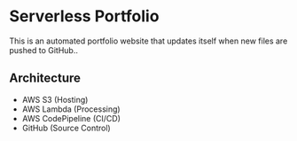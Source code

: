 ﻿# Serverless Portfolio

This is an automated portfolio website that updates itself when new files are pushed to GitHub..

## Architecture
- AWS S3 (Hosting)
- AWS Lambda (Processing)
- AWS CodePipeline (CI/CD)
- GitHub (Source Control)

<!-- WEBHOOK TEST: Ready for auto-trigger -->
